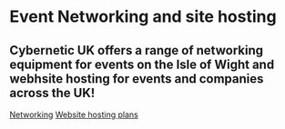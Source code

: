 # Event Networking and site hosting
## Cybernetic UK offers a range of networking equipment for events on the Isle of Wight and webhsite hosting for events and companies across the UK!

[Networking](Networking.md)
[Website hosting plans](Website.md)